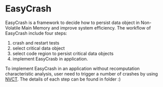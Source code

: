 # EasyCrash

EasyCrash is a framework to decide how to persist data object in Non-Volatile Main Memory and improve system efficiency. 
The workflow of EasyCrash include four steps: 
1. crash and restart tests
2. select critical data object
3. select code region to persist critical data objects
4. implement EasyCrasb in application.

To implement EasyCrash in an application without recomputation characteristic analysis, user need to trigger a number of crashes by using [NVCT](https://github.com/NVMCrashTester/NVCT). The details of each step can be found in folder :) 
